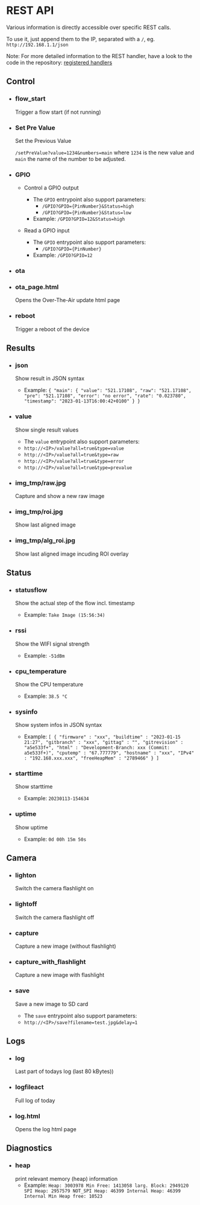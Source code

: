 # REST API
Various information is directly accessible over specific REST calls.

To use it, just append them to the IP, separated with a `/`, eg. `http://192.168.1.1/json`

Note: For more detailed information to the REST handler, have a look to the code in the repository: [registered handlers](https://github.com/jomjol/AI-on-the-edge-device/search?q=camuri.uri)

## Control
* ### flow_start
  Trigger a flow start (if not running)
  
* ### Set Pre Value
  Set the Previous Value
  
  `/setPreValue?value=1234&numbers=main` where `1234` is the new value and `main` the name of the number to be adjusted.

* ### GPIO
  - Control a GPIO output
    - The `GPIO` entrypoint also support parameters:
      - `/GPIO?GPIO={PinNumber}&Status=high`
      - `/GPIO?GPIO={PinNumber}&Status=low`
    - Example: `/GPIO?GPIO=12&Status=high`

  - Read a GPIO input 
    - The `GPIO` entrypoint also support parameters:
      - `/GPIO?GPIO={PinNumber}`
    - Example: `/GPIO?GPIO=12`

* ### ota

* ### ota_page.html
  Opens the Over-The-Air update html page

* ### reboot
  Trigger a reboot of the device

## Results
* ### json
  Show result in JSON syntax
  - Example: 
  `{
  "main":
    {
      "value": "521.17108",
      "raw": "521.17108",
      "pre": "521.17108",
      "error": "no error",
      "rate": "0.023780",
      "timestamp": "2023-01-13T16:00:42+0100"
    }
  }`

* ### value
  Show single result values
  - The `value` entrypoint also support parameters:
   - `http://<IP>/value?all=true&type=value`
   - `http://<IP>/value?all=true&type=raw`
   - `http://<IP>/value?all=true&type=error`
   - `http://<IP>/value?all=true&type=prevalue`

* ### img_tmp/raw.jpg
  Capture and show a new raw image

* ### img_tmp/roi.jpg
  Show last aligned image

* ### img_tmp/alg_roi.jpg
  Show last aligned image incuding ROI overlay

## Status
* ### statusflow
  Show the actual step of the flow incl. timestamp
  - Example: `Take Image (15:56:34)`

* ### rssi
  Show the WIFI signal strength
  - Example: `-51dBm`

* ### cpu_temperature
  Show the CPU temperature
  - Example: `38.5 °C`

* ### sysinfo
  Show system infos in JSON syntax
  - Example: `[ { "firmware" : "xxx", "buildtime" : "2023-01-15 21:27", "gitbranch" : "xxx", "gittag" : "", "gitrevision" : "a5e533f+", "html" : "Development-Branch: xxx (Commit: a5e533f+)", "cputemp" : "67.777779", "hostname" : "xxx", "IPv4" : "192.168.xxx.xxx", "freeHeapMem" : "2789466" } ]`

* ### starttime
  Show starttime
  - Example: `20230113-154634`

* ### uptime
  Show uptime
  - Example: `0d 00h 15m 50s`

## Camera
* ### lighton
  Switch the camera flashlight on 

* ### lightoff
  Switch the camera flashlight off

* ### capture
  Capture a new image (without flashlight)

* ### capture_with_flashlight
  Capture a new image with flashlight

* ### save
  Save a new image to SD card
  - The `save` entrypoint also support parameters:
   - `http://<IP>/save?filename=test.jpg&delay=1`

## Logs
* ### log 
  Last part of todays log (last 80 kBytes))

* ### logfileact 
  Full log of today

* ### log.html
  Opens the log html page

## Diagnostics
* ### heap
  print relevant memory (heap) information
  - Example: `Heap: 3003978 Min Free: 1413058 larg. Block: 2949120 SPI Heap: 2957579 NOT_SPI Heap: 46399 Internal Heap: 46399 Internal Min Heap free: 10523`
